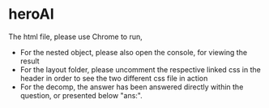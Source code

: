 # heroAI

The html file, please use Chrome to run,
- For the nested object, please also open the console, for viewing the result
- For the layout folder, please uncomment the respective linked css in the header in order to see the two different css file in action
- For the decomp, the answer has been answered directly within the question, or presented below "ans:".
